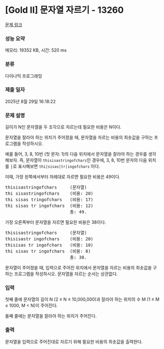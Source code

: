 # [Gold II] 문자열 자르기 - 13260 

[문제 링크](https://www.acmicpc.net/problem/13260) 

### 성능 요약

메모리: 19352 KB, 시간: 520 ms

### 분류

다이나믹 프로그래밍

### 제출 일자

2025년 8월 29일 16:18:22

### 문제 설명

<p>길이가 N인 문자열을 두 조각으로 자르는데 필요한 비용은 N이다.</p>

<p>문자열을 잘라야 하는 위치가 주어졌을 때, 문자열을 자르는 비용의 최솟값을 구하는 프로그램을 작성하시오.</p>

<p>예를 들어, 3, 8, 10번 (첫 문자: 1)의 다음 위치에서 문자열을 잘라야 하는 경우를 생각해보자. 즉, 문자열이 <code>thisisastringofchars</code>인 경우에, 3, 8, 10번 문자의 다음 위치를 <span style="font-family:monospace">|</span>로 표시해보면 <code>thi|sisas|tr|ingofchars</code> 이다.</p>

<p>이때, 가장 왼쪽에서부터 차례대로 자르면 필요한 비용은 49이다.</p>

<pre>thisisastringofchars     (문자열)
thi sisastringofchars    (비용: 20)
thi sisas tringofchars   (비용: 17)
thi sisas tr ingofchars  (비용: 12)
                         총: 49.</pre>

<p>가장 오른쪽부터 문자열을 자르면 필요한 비용은 38이다.</p>

<pre>thisisastringofchars     (문자열)
thisisastr ingofchars    (비용: 20)
thisisas tr ingofchars   (비용: 10)
thi sisas tr ingofchars  (비용: 8)
                         총: 38.</pre>

<p>문자열이 주어졌을 때, 입력으로 주어진 위치에서 문자열을 자르는 비용의 최솟값을 구하는 프로그램을 작성하시오. 문자열을 자르는 순서는 상관없다.</p>

### 입력 

 <p>첫째 줄에 문자열의 길이 N (2 ≤ N ≤ 10,000,000)과 잘라야 하는 위치의 수 M (1 ≤ M ≤ 1000, M < N)이 주어진다.</p>

<p>둘째 줄에는 문자열을 잘라야 하는 위치가 주어진다.</p>

### 출력 

 <p>문자열을 입력으로 주어진대로 자르기 위해 필요한 비용의 최솟값을 출력한다.</p>

